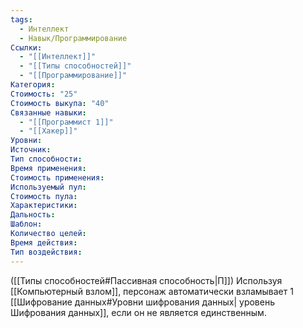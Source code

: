 ```yaml
---
tags:
  - Интеллект
  - Навык/Программирование
Ссылки:
  - "[[Интеллект]]"
  - "[[Типы способностей]]"
  - "[[Программирование]]"
Категория: 
Стоимость: "25"
Стоимость выкупа: "40"
Связанные навыки:
  - "[[Программист 1]]"
  - "[[Хакер]]"
Уровни:
Источник:
Тип способности:
Время применения:
Стоимость применения:
Используемый пул:
Стоимость пула:
Характеристики:
Дальность:
Шаблон:
Количество целей:
Время действия:
Тип воздействия:
---
```

([[Типы способностей#Пассивная способность|П]]) Используя [[Компьютерный взлом]], персонаж автоматически взламывает 1 [[Шифрование данных#Уровни шифрования данных| уровень Шифрования данных]], если он не является единственным. 